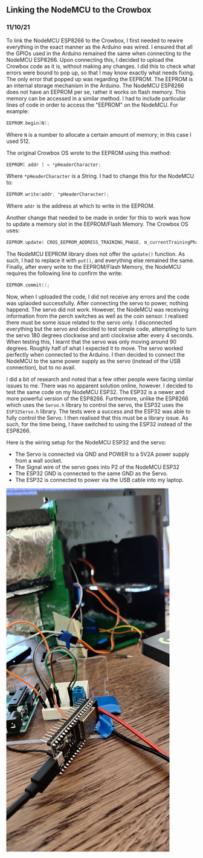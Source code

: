 ## Linking the NodeMCU to the Crowbox
### 11/10/21

To link the NodeMCU ESP8266 to the Crowbox, I first needed to rewire everything in the exact manner as the Arduino was wired. I ensured that all the GPIOs used in the Arduino remained the same when connecting to the NodeMCU ESP8266. Upon connecting this, I decided to upload the Crowbox code as it is, without making any changes. I did this to check what errors were bound to pop up, so that I may know exactly what needs fixing. The only error that popped up was regarding the EEPROM. The EEPROM is an internal storage mechanism in the Arduino. The NodeMCU ESP8266 does not have an EEPROM per se, rather it works on flash memory. This memory can be accessed in a similar method. I had to include particular lines of code in order to access the "EEPROM" on the NodeMCU. For example: 

```C
EEPROM.begin(N);
```

Where ```N``` is a number to allocate a certain amount of memory; in this case I used 512. 

The original Crowbox OS wrote to the EEPROM using this method: 
```C
EEPROM[ addr ] = *pHeaderCharacter;
```

Where ```*pHeaderCharacter``` is a String. I had to change this for the NodeMCU to: 

```C
EEPROM.write(addr, *pHeaderCharacter);
```

Where ```addr``` is the address at which to write in the EEPROM. 

Another change that needed to be made in order for this to work was how to update a memory slot in the EEPROM/Flash Memory. The Crowbox OS uses:

```C
EEPROM.update( CROS_EEPROM_ADDRESS_TRAINING_PHASE, m_currentTrainingPhase );
```

The NodeMCU EEPROM library does not offer the ```update()``` function. As such, I had to replace it with ```put()```, and everything else remained the same. 
Finally, after every write to the EEPROM/Flash Memory, the NodeMCU requires the following line to confirm the write: 

```C
EEPROM.commit();
```

Now, when I uploaded the code, I did not receive any errors and the code was uplaoded successfully. After connecting the servo to power, nothing happend. The servo did not work. However, the NodeMCU was receiving information from the perch switches as well as the coin sensor. I realised there must be some issue related to the servo only. I disconnected everything but the servo and decided to test simple code, attempting to turn the servo 180 degrees clockwise and anti clockwise after every 4 seconds. When testing this, I learnt that the servo was only moving around 90 degrees. Roughly half of what I expected it to move. The servo worked perfectly when connected to the Arduino. I then decided to connect the NodeMCU to the same power supply as the servo (instead of the USB connection), but to no avail. 

I did a bit of research and noted that a few other people were facing similar issues to me. There was no apparent solution online, however. I decided to test the same code on my NodeMCU ESP32. The ESP32 is a newer and more powerful version of the ESP8266. Furthermore, unlike the ESP8266 which uses the ```Servo.h``` library to control the servo, the ESP32 uses the ```ESP32Servo.h``` library. The tests were a success and the ESP32 was able to fully control the Servo. I then realised that this must be a library issue. As such, for the time being, I have switched to using the ESP32 instead of the ESP8266.

Here is the wiring setup for the NodeMCU ESP32 and the servo: 

* The Servo is connected via GND and POWER to a 5V2A power supply from a wall socket. 
* The Signal wire of the servo goes into P2 of the NodeMCU ESP32
* The ESP32 GND is connected to the same GND as the Servo. 
* The ESP32 is connected to power via the USB cable into my laptop. 

![ESP32 and Servo](https://github.com/iamastic/CrowBox2.0/blob/main/Journal/Images/NodeMCU%20ESP32%20%2B%20Servo.jpg)
